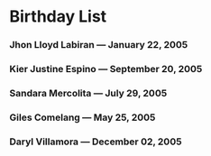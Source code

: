 #  Birthday List

###  Jhon Lloyd Labiran — January 22, 2005  
###  Kier Justine Espino — September 20, 2005  
###  Sandara Mercolita — July 29, 2005  
###  Giles Comelang — May 25, 2005  
###  Daryl Villamora — December 02, 2005  


